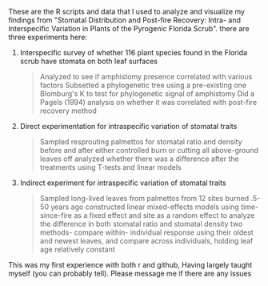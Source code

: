 These are the R scripts and data that I used to analyze and visualize my findings from "Stomatal Distribution and Post-fire Recovery: Intra- and Interspecific Variation in Plants of the Pyrogenic Florida Scrub". 
there are three experiments here:
  1. Interspecific survey of whether 116 plant species found in the Florida scrub have stomata on both leaf surfaces
     > Analyzed to see if amphistomy presence correlated with various factors
     > Subsetted a phylogenetic tree using a pre-existing one
     > Blomburg's K to test for phylogenetic signal of amphistomy
     > Did a Pagels (1994) analysis on whether it was correlated with post-fire recovery method
  2. Direct experimentation for intraspecific variation of stomatal traits
     > Sampled resprouting palmettos for stomatal ratio and density before and after either controlled burn or cutting all above-ground leaves off
     > analyzed whether there was a difference after the treatments using T-tests and linear models
  3. Indirect experiment for intraspecific variation of stomatal traits
     >  Sampled long-lived leaves from palmettos from 12 sites burned .5-50 years ago
     > constructed linear mixed-effects models using time-since-fire as a fixed effect and site as a random effect to analyze the difference in both stomatal ratio and stomatal density
     > two methods- compare within- individual response using their oldest and newest leaves, and compare across individuals, holding leaf age relatively constant

This was my first experience with both r and github, Having largely taught myself (you can probably tell). Please message me if there are any issues
